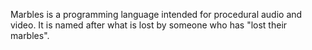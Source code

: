 Marbles is a programming language intended for procedural audio and video.
It is named after what is lost by someone who has "lost their marbles".
